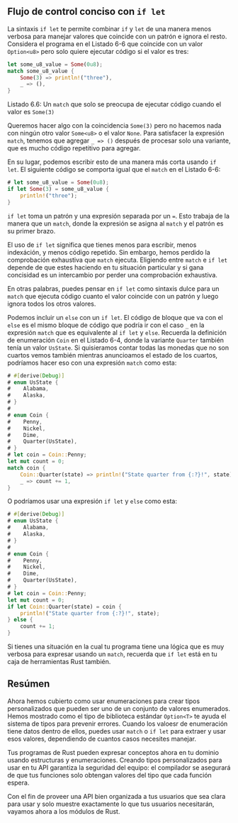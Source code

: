 ## Flujo de control conciso con `if let`

La sintaxis `if let` te permite combinar `if` y `let` de una manera menos verbosa
para manejar valores que coincide con un patrón e ignora el resto. Considera el programa
en el Listado 6-6 que coincide con un valor `Option<u8>` pero solo quiere ejecutar
código si el valor es tres:


```rust
let some_u8_value = Some(0u8);
match some_u8_value {
    Some(3) => println!("three"),
    _ => (),
}
```


<span class="caption">Listado 6.6: Un `match` que solo se preocupa de ejecutar
código cuando el valor es `Some(3)`</span>

Queremos hacer algo con la coincidencia `Some(3)` pero no hacemos nada con ningún
otro valor `Some<u8>` o el valor `None`. Para satisfacer la expresión `match`, tenemos
que agregar `_ => ()` después de procesar solo una variante, que es mucho código
repetitivo para agregar.

En su lugar, podemos escribir esto de una manera más corta usando `if let`. El siguiente
código se comporta igual que el `match` en el Listado 6-6:

```rust
# let some_u8_value = Some(0u8);
if let Some(3) = some_u8_value {
    println!("three");
}
```

`if let` toma un patrón y una expresión separada por un `=`. Esto trabaja de la
manera que un `match`, donde la expresión se asigna al `match` y el patrón
es su primer brazo.

El uso de `if let` significa que tienes menos para escribir, menos indexáción, y
menos código repetido. Sin embargo, hemos perdido la comprobación exhaustiva que `match`
ejecuta. Eligiendo entre `match` e `if let` depende de que estes haciendo en
tu situación particular y si gana concisidad es un intercambio por perder una 
comprobación exhaustiva.

En otras palabras, puedes pensar en `if let` como sintaxis dulce para un `match` que
ejecuta código cuanto el valor coincide con un patrón y luego ignora todos los otros valores.

Podemos incluir un `else` con un `if let`. El código de bloque que va con el
`else` es el mismo bloque de código que podría ir con el caso `_` en la expresión
`match` que es equivalente al `if let` y `else`. Recuerda la definición de enumeración
`Coin` en el Listado 6-4, donde la variante `Quarter` también tenía un valor
`UsState`. Si quisieramos contar todas las monedas que no son cuartos vemos también
mientras anuncioamos el estado de los cuartos, podríamos hacer eso con una expresión `match`
como esta:

```rust
# #[derive(Debug)]
# enum UsState {
#    Alabama,
#    Alaska,
# }
#
# enum Coin {
#    Penny,
#    Nickel,
#    Dime,
#    Quarter(UsState),
# }
# let coin = Coin::Penny;
let mut count = 0;
match coin {
    Coin::Quarter(state) => println!("State quarter from {:?}!", state),
    _ => count += 1,
}
```

O podríamos usar una expresión `if let` y `else` como esta:

```rust
# #[derive(Debug)]
# enum UsState {
#    Alabama,
#    Alaska,
# }
#
# enum Coin {
#    Penny,
#    Nickel,
#    Dime,
#    Quarter(UsState),
# }
# let coin = Coin::Penny;
let mut count = 0;
if let Coin::Quarter(state) = coin {
    println!("State quarter from {:?}!", state);
} else {
    count += 1;
}
```

Si tienes una situación en la cual tu programa tiene una lógica que es muy verbosa 
para expresar usando un `match`, recuerda que `if let` está en tu caja de herramientas
Rust también.

## Resúmen

Ahora hemos cubierto como usar enumeraciones para crear tipos personalizados
que pueden ser uno de un conjunto de valores enumerados. Hemos mostrado como el tipo
de biblioteca estándar `Option<T>` te ayuda el sistema de tipos para prevenir errores. Cuando
los valoesr de enumeración tiene datos dentro de ellos, puedes usar `match` o `if let` para extraer
y usar esos valores, dependiendo de cuantos casos necesites manejar.

Tus programas de Rust pueden expresar conceptos ahora en tu dominio usando estructuras y
enumeraciones. Creando tipos personalizados para usar en tu API garantiza la seguridad del
equipo: el compilador se asegurará de que tus funciones solo obtengan valores del tipo que cada
función espera.

Con el fin de proveer una API bien organizada a tus usuarios que sea clara
para usar y solo muestre exactamente lo que tus usuarios necesitarán, vayamos ahora
a los módulos de Rust.

